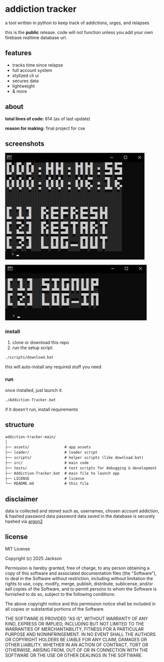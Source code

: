 # addiction tracker

a tool written in python to keep track of addictions, urges, and relapses

this is the **public** release. code will not function unless you add your *own* firebase realtime database url.

## features

- tracks time since relapse
- full account system
- stylized cli ui
- secures data
- lightweight
- & more

## about

**total lines of code:** 614 (as of last update)

**reason for making:** final project for cse

## screenshots

![Main UI](assets/mainui.png)

![Login UI](assets/loginui.png)

### install

1. clone or download this repo  
2. run the setup script:

```bash
./scripts/download.bat
```

this will auto-install any required stuff you need

### run

once installed, just launch it:

```bash
./Addiction-Tracker.bat
```

if it doesn't run, install requirements

## structure

```txt
addiction-tracker-main/
│
├── assets/                # app assets
├── loader/                # loader script
├── scripts/               # helper scripts (like download.bat)
├── src/                   # main code
├── tests/                 # test scripts for debugging & development
├── Addiction-Tracker.bat  # main file to launch app
├── LICENSE                # license
└── README.md              # this file
```

## disclaimer

data is collected and stored such as, usernames, chosen account addiction, & hashed password data
password data saved in the database is securely hashed via [argon2](https://en.wikipedia.org/wiki/Argon2)

## license

MIT License

Copyright (c) 2025 Jackson

Permission is hereby granted, free of charge, to any person obtaining a copy
of this software and associated documentation files (the "Software"), to deal
in the Software without restriction, including without limitation the rights
to use, copy, modify, merge, publish, distribute, sublicense, and/or sell
copies of the Software, and to permit persons to whom the Software is
furnished to do so, subject to the following conditions:

The above copyright notice and this permission notice shall be included in all
copies or substantial portions of the Software.

THE SOFTWARE IS PROVIDED "AS IS", WITHOUT WARRANTY OF ANY KIND, EXPRESS OR
IMPLIED, INCLUDING BUT NOT LIMITED TO THE WARRANTIES OF MERCHANTABILITY,
FITNESS FOR A PARTICULAR PURPOSE AND NONINFRINGEMENT. IN NO EVENT SHALL THE
AUTHORS OR COPYRIGHT HOLDERS BE LIABLE FOR ANY CLAIM, DAMAGES OR OTHER
LIABILITY, WHETHER IN AN ACTION OF CONTRACT, TORT OR OTHERWISE, ARISING FROM,
OUT OF OR IN CONNECTION WITH THE SOFTWARE OR THE USE OR OTHER DEALINGS IN THE
SOFTWARE.
